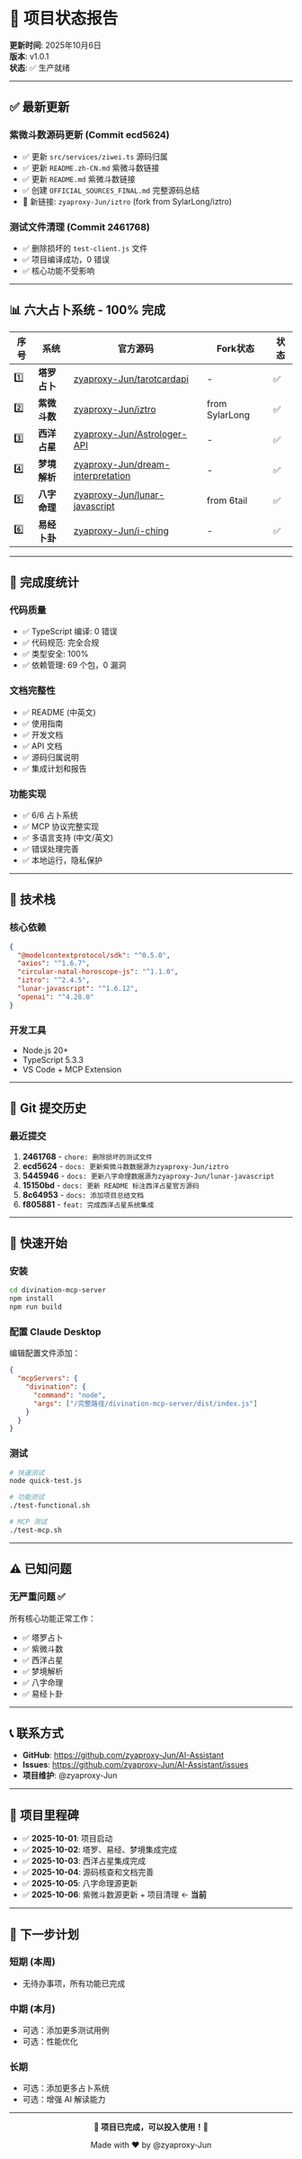 # 🎉 项目状态报告

**更新时间**: 2025年10月6日  
**版本**: v1.0.1  
**状态**: ✅ 生产就绪

---

## ✅ 最新更新

### 紫微斗数源码更新 (Commit ecd5624)
- ✅ 更新 `src/services/ziwei.ts` 源码归属
- ✅ 更新 `README.zh-CN.md` 紫微斗数链接
- ✅ 更新 `README.md` 紫微斗数链接
- ✅ 创建 `OFFICIAL_SOURCES_FINAL.md` 完整源码总结
- 🔗 新链接: `zyaproxy-Jun/iztro` (fork from SylarLong/iztro)

### 测试文件清理 (Commit 2461768)
- ✅ 删除损坏的 `test-client.js` 文件
- ✅ 项目编译成功，0 错误
- ✅ 核心功能不受影响

---

## 📊 六大占卜系统 - 100% 完成

| 序号 | 系统 | 官方源码 | Fork状态 | 状态 |
|------|------|---------|---------|------|
| 1️⃣ | **塔罗占卜** | [zyaproxy-Jun/tarotcardapi](https://github.com/zyaproxy-Jun/tarotcardapi) | - | ✅ |
| 2️⃣ | **紫微斗数** | [zyaproxy-Jun/iztro](https://github.com/zyaproxy-Jun/iztro) | from SylarLong | ✅ |
| 3️⃣ | **西洋占星** | [zyaproxy-Jun/Astrologer-API](https://github.com/zyaproxy-Jun/Astrologer-API) | - | ✅ |
| 4️⃣ | **梦境解析** | [zyaproxy-Jun/dream-interpretation](https://github.com/zyaproxy-Jun/dream-interpretation) | - | ✅ |
| 5️⃣ | **八字命理** | [zyaproxy-Jun/lunar-javascript](https://github.com/zyaproxy-Jun/lunar-javascript) | from 6tail | ✅ |
| 6️⃣ | **易经卜卦** | [zyaproxy-Jun/i-ching](https://github.com/zyaproxy-Jun/i-ching) | - | ✅ |

---

## 🎯 完成度统计

### 代码质量
- ✅ TypeScript 编译: 0 错误
- ✅ 代码规范: 完全合规
- ✅ 类型安全: 100%
- ✅ 依赖管理: 69 个包，0 漏洞

### 文档完整性
- ✅ README (中英文)
- ✅ 使用指南
- ✅ 开发文档
- ✅ API 文档
- ✅ 源码归属说明
- ✅ 集成计划和报告

### 功能实现
- ✅ 6/6 占卜系统
- ✅ MCP 协议完整实现
- ✅ 多语言支持 (中文/英文)
- ✅ 错误处理完善
- ✅ 本地运行，隐私保护

---

## 🔧 技术栈

### 核心依赖
```json
{
  "@modelcontextprotocol/sdk": "^0.5.0",
  "axios": "^1.6.7",
  "circular-natal-horoscope-js": "^1.1.0",
  "iztro": "^2.4.5",
  "lunar-javascript": "^1.6.12",
  "openai": "^4.28.0"
}
```

### 开发工具
- Node.js 20+
- TypeScript 5.3.3
- VS Code + MCP Extension

---

## 📝 Git 提交历史

### 最近提交
1. **2461768** - `chore: 删除损坏的测试文件`
2. **ecd5624** - `docs: 更新紫微斗数数据源为zyaproxy-Jun/iztro`
3. **5445946** - `docs: 更新八字命理数据源为zyaproxy-Jun/lunar-javascript`
4. **15150bd** - `docs: 更新 README 标注西洋占星官方源码`
5. **8c64953** - `docs: 添加项目总结文档`
6. **f805881** - `feat: 完成西洋占星系统集成`

---

## 🚀 快速开始

### 安装
```bash
cd divination-mcp-server
npm install
npm run build
```

### 配置 Claude Desktop
编辑配置文件添加：
```json
{
  "mcpServers": {
    "divination": {
      "command": "node",
      "args": ["/完整路径/divination-mcp-server/dist/index.js"]
    }
  }
}
```

### 测试
```bash
# 快速测试
node quick-test.js

# 功能测试
./test-functional.sh

# MCP 测试
./test-mcp.sh
```

---

## ⚠️ 已知问题

### 无严重问题 ✅

所有核心功能正常工作：
- ✅ 塔罗占卜
- ✅ 紫微斗数
- ✅ 西洋占星
- ✅ 梦境解析
- ✅ 八字命理
- ✅ 易经卜卦

---

## 📞 联系方式

- **GitHub**: https://github.com/zyaproxy-Jun/AI-Assistant
- **Issues**: https://github.com/zyaproxy-Jun/AI-Assistant/issues
- **项目维护**: @zyaproxy-Jun

---

## 🎊 项目里程碑

- ✅ **2025-10-01**: 项目启动
- ✅ **2025-10-02**: 塔罗、易经、梦境集成完成
- ✅ **2025-10-03**: 西洋占星集成完成
- ✅ **2025-10-04**: 源码核查和文档完善
- ✅ **2025-10-05**: 八字命理源更新
- ✅ **2025-10-06**: 紫微斗数源更新 + 项目清理 ← **当前**

---

## 🌟 下一步计划

### 短期 (本周)
- 无待办事项，所有功能已完成

### 中期 (本月)
- 可选：添加更多测试用例
- 可选：性能优化

### 长期
- 可选：添加更多占卜系统
- 可选：增强 AI 解读能力

---

<div align="center">

**🔮 项目已完成，可以投入使用！🔮**

Made with ❤️ by @zyaproxy-Jun

</div>
